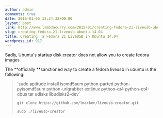 ```yaml
---
author: admin
comments: true
date: 2015-01-06 12:34:32+00:00
layout: post
link: http://www.lambdacurry.com/2015/01/creating-fedora-21-liveusb-ubuntu-14-04/
slug: creating-fedora-21-liveusb-ubuntu-14-04
title: Creating  a Fedora 21 LiveUSB in Ubuntu 14.04
wordpress_id: 917
---
```


Sadly, Ubuntu's startup disk creator does not allow you to create fedora images.

The **officially **sanctioned way to create a fedora liveusb in ubuntu is the following:


<blockquote>`sudo aptitude install isomd5sum python-parted python-pyisomd5sum python-urlgrabber extlinux python-qt4 python-qt4-dbus tar udisks libudisks2-dev`

`git clone https://github.com/lmacken/liveusb-creator.git`

`sudo ./liveusb-creator`</blockquote>
